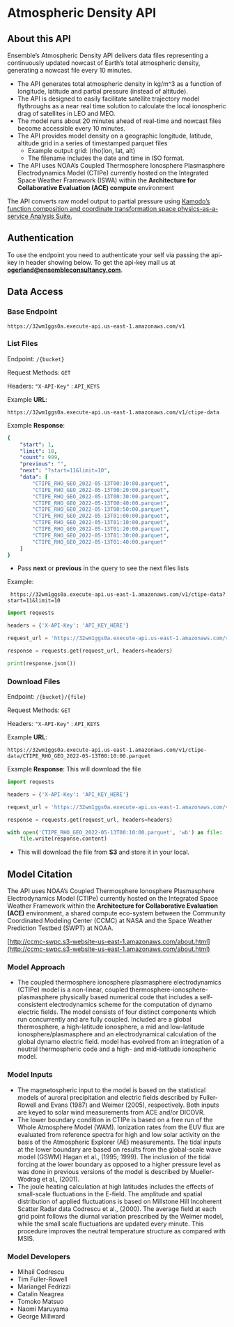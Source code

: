 # Atmospheric Density API

## About this API

Ensemble’s Atmospheric Density API delivers data files representing a continuously updated nowcast of Earth’s total atmospheric density, generating a nowcast file every 10 minutes.

* The API generates total atmospheric density in kg/m^3 as a function of longitude, latitude and partial pressure (instead of altitude). 
* The API is designed to easily facilitate satellite trajectory model flythroughs as a near real time solution to calculate the local ionospheric drag of satellites in LEO and MEO. 
* The model runs about 20 minutes ahead of real-time and nowcast files become accessible every 10 minutes. 
* The API provides model density on a geographic longitude, latitude, altitude grid in a series of timestamped parquet files 
    * Example output grid: (rho(lon, lat, alt)
    * The filename includes the date and time in ISO format.
* The API uses NOAA’s Coupled Thermosphere Ionosphere Plasmasphere Electrodynamics Model (CTIPe) currently hosted on the Integrated Space Weather Framework (ISWA) within the **Architecture for Collaborative Evaluation (ACE) compute** environment

The API converts raw model output to partial pressure using [Kamodo’s function composition and coordinate transformation space physics-as-a-service Analysis Suite.](https://ccmc.gsfc.nasa.gov/Kamodo/)


## Authentication

To use the endpoint you need to authenticate your self via passing the api-key in header showing below. To get the api-key mail us at [**ogerland@ensembleconsultancy.com**](mailto:ogerland@ensembleconsultancy.com).

## Data Access

### Base Endpoint

    https://32wm1ggs0a.execute-api.us-east-1.amazonaws.com/v1

### List Files

Endpoint: `/{bucket}`

Request Methods: `GET`

Headers: `"X-API-Key"` : `API_KEYS`

Example **URL**:
    
    https://32wm1ggs0a.execute-api.us-east-1.amazonaws.com/v1/ctipe-data

Example **Response**: 
```yaml
{
    "start": 1,
    "limit": 10,
    "count": 999,
    "previous": "",
    "next": "?start=11&limit=10",
    "data": [
        "CTIPE_RHO_GEO_2022-05-13T00:10:00.parquet",
        "CTIPE_RHO_GEO_2022-05-13T00:20:00.parquet",
        "CTIPE_RHO_GEO_2022-05-13T00:30:00.parquet",
        "CTIPE_RHO_GEO_2022-05-13T00:40:00.parquet",
        "CTIPE_RHO_GEO_2022-05-13T00:50:00.parquet",
        "CTIPE_RHO_GEO_2022-05-13T01:00:00.parquet",
        "CTIPE_RHO_GEO_2022-05-13T01:10:00.parquet",
        "CTIPE_RHO_GEO_2022-05-13T01:20:00.parquet",
        "CTIPE_RHO_GEO_2022-05-13T01:30:00.parquet",
        "CTIPE_RHO_GEO_2022-05-13T01:40:00.parquet"
    ]
}
```


- Pass **next** or **previous** in the query to see the next files lists 

Example:

     https://32wm1ggs0a.execute-api.us-east-1.amazonaws.com/v1/ctipe-data?start=11&limit=10


```python
import requests

headers = {'X-API-Key': 'API_KEY_HERE'}

request_url = 'https://32wm1ggs0a.execute-api.us-east-1.amazonaws.com/v1/ctipe-data'

response = requests.get(request_url, headers=headers)

print(response.json())
```



### Download Files 

Endpoint: `/{bucket}/{file}`

Request Methods: `GET`

Headers: `"X-API-Key"` : `API_KEYS`


Example **URL**: 

    https://32wm1ggs0a.execute-api.us-east-1.amazonaws.com/v1/ctipe-data/CTIPE_RHO_GEO_2022-05-13T00:10:00.parquet

Example **Response**:  This will download the file

```python
import requests

headers = {'X-API-Key': 'API_KEY_HERE'}

request_url = 'https://32wm1ggs0a.execute-api.us-east-1.amazonaws.com/v1/ctipe-data/CTIPE_RHO_GEO_2022-05-13T00:10:00.parquet'

response = requests.get(request_url, headers=headers)

with open('CTIPE_RHO_GEO_2022-05-13T00:10:00.parquet', 'wb') as file:
    file.write(response.content)
```

- This will download the file from **S3** and store it in your local.

## Model Citation

The API uses NOAA’s Coupled Thermosphere Ionosphere Plasmasphere Electrodynamics Model (CTIPe) currently hosted on the Integrated Space Weather Framework within the **Architecture for Collaborative Evaluation (ACE)** environment, a shared compute eco-system between the Community Coordinated Modeling Center (CCMC) at NASA and the Space Weather Prediction Testbed (SWPT) at NOAA.

[http://ccmc-swpc.s3-website-us-east-1.amazonaws.com/about.html](http://ccmc-swpc.s3-website-us-east-1.amazonaws.com/about.html)

### Model Approach

* The coupled thermosphere ionosphere plasmasphere electrodynamics (CTIPe) model is a non-linear, coupled thermosphere-ionosphere-plasmasphere physically based numerical code that includes a self-consistent electrodynamics scheme for the computation of dynamo electric fields. The model consists of four distinct components which run concurrently and are fully coupled. Included are a global thermosphere, a high-latitude ionosphere, a mid and low-latitude ionosphere/plasmasphere and an electrodynamical calculation of the global dynamo electric field. model has evolved from an integration of a neutral thermospheric code and a high- and mid-latitude ionospheric model.

### Model Inputs

* The magnetospheric input to the model is based on the statistical models of auroral precipitation and electric fields described by Fuller-Rowell and Evans (1987) and Weimer (2005), respectively. Both inputs are keyed to solar wind measurements from ACE and/or DICOVR.
* The lower boundary condition in CTIPe is based on a free run of the Whole Atmosphere Model (WAM). Ionization rates from the EUV flux are evaluated from reference spectra for high and low solar activity on the basis of the Atmospheric Explorer (AE) measurements. The tidal inputs at the lower boundary are based on results from the global-scale wave model (GSWM) Hagan et al., (1995; 1999). The inclusion of the tidal forcing at the lower boundary as opposed to a higher pressure level as was done in previous versions of the model is described by Mueller-Wodrag et al., (2001).
* The joule heating calculation at high latitudes includes the effects of small-scale fluctuations in the E-field. The amplitude and spatial distribution of applied fluctuations is based on Millstone Hill Incoherent Scatter Radar data Codrescu et al., (2000). The average field at each grid point follows the diurnal variation prescribed by the Weimer model, while the small scale fluctuations are updated every minute. This procedure improves the neutral temperature structure as compared with MSIS.

### Model Developers

* Mihail Codrescu
* Tim Fuller-Rowell
* Mariangel Fedrizzi
* Catalin Neagrea
* Tomoko Matsuo
* Naomi Maruyama
* George Millward
